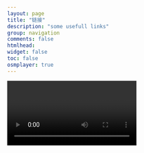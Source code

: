 ```yaml
---
layout: page
title: "链接"
description: "some usefull links"
group: navigation
comments: false
htmlhead: 
widget: false
toc: false
osmplayer: true
---
```


<script type="text/javascript">
  $(function() {
    $("#youtube").osmplayer({
      width: '100%',
      height: '439px',
      playlist: 'https://gdata.youtube.com/feeds/api/playlists/3936178A38BB5F87?v=2&prettyprint=true'
    });
  });
</script>
<video id="youtube"></video>

<br/>

<script type="text/javascript">
  $(function() {
    $("#jojo-sucht-das-gluck").osmplayer({
      playlist: '/video/deutsch-lernen/jojo-sucht-das-gluck/playlist.xml',
      height: '439px'
    });
  });
</script>
<div id="jojo-sucht-das-gluck"></div>

